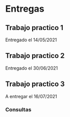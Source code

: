 # Entregas

## Trabajo practico 1

Entregado el 14/05/2021

## Trabajo practico 2

Entregado el 30/06/2021

## Trabajo practico 3

A entregar el 16/07/2021

### Consultas

